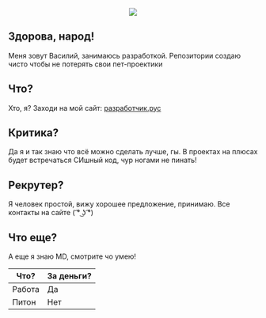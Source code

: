 <p align="center">
  <img src="https://www.codewars.com/users/IIAXOM/badges/large">
</p>


Здорова, народ!
---
Меня зовут Василий, занимаюсь разработкой. Репозитории создаю чисто чтобы не потерять свои пет-проектики

Что?
---
Хто, я? Заходи на мой сайт: [разработчик.рус](https://xn--80aadwhm0alcx9c.xn--p1acf/)

Критика?
---
Да я и так знаю что всё можно сделать лучше, гы. В проектах на плюсах будет встречаться СИшный код, чур ногами не пинать!

Рекрутер?
---
Я человек простой, вижу хорошее предложение, принимаю. Все контакты на сайте ( ͡° ͜ʖ ͡°) 

Что еще?
---
А еще я знаю MD, смотрите чо умею!

| Что?  | За деньги? |
|-------|------------|
| Работа|   Да       |
| Питон |   Нет      |


<!---
Vas1lyDev/Vas1lyDev is a ✨ special ✨ repository because its `README.md` (this file) appears on your GitHub profile.
You can click the Preview link to take a look at your changes.
--->
